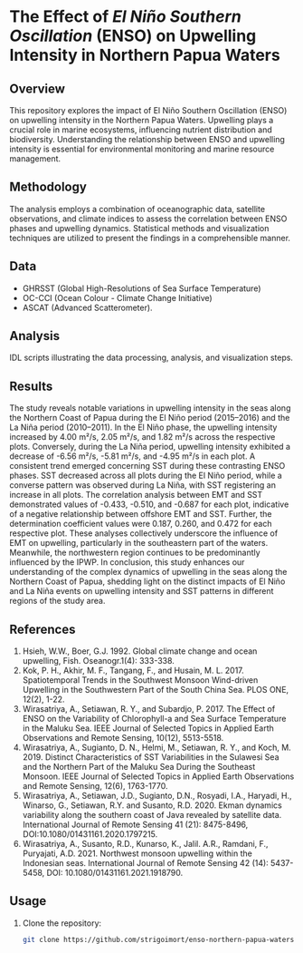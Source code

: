# The Effect of <i>El Niño Southern Oscillation</i> (ENSO) on Upwelling Intensity in Northern Papua Waters

## Overview

This repository explores the impact of El Niño Southern Oscillation (ENSO) on upwelling intensity in the Northern Papua Waters. Upwelling plays a crucial role in marine ecosystems, influencing nutrient distribution and biodiversity. Understanding the relationship between ENSO and upwelling intensity is essential for environmental monitoring and marine resource management.

## Methodology

The analysis employs a combination of oceanographic data, satellite observations, and climate indices to assess the correlation between ENSO phases and upwelling dynamics. Statistical methods and visualization techniques are utilized to present the findings in a comprehensible manner.

## Data

- GHRSST (Global High-Resolutions of Sea Surface Temperature)
- OC-CCI (Ocean Colour - Climate Change Initiative)
- ASCAT (Advanced Scatterometer).

## Analysis

IDL scripts illustrating the data processing, analysis, and visualization steps.

## Results
The study reveals notable variations in upwelling intensity in the seas along the Northern Coast of Papua during the El Niño period (2015–2016) and the La Niña period (2010–2011). In the El Niño phase, the upwelling intensity increased by 4.00 m²/s, 2.05 m²/s, and 1.82 m²/s across the respective plots. Conversely, during the La Niña period, upwelling intensity exhibited a decrease of -6.56 m²/s, -5.81 m²/s, and -4.95 m²/s in each plot. A consistent trend emerged concerning SST during these contrasting ENSO phases. SST decreased across all plots during the El Niño period, while a converse pattern was observed during La Niña, with SST registering an increase in all plots. The correlation analysis between EMT and SST demonstrated values of -0.433, -0.510, and -0.687 for each plot, indicative of a negative relationship between offshore EMT and SST. Further, the determination coefficient values were 0.187, 0.260, and 0.472 for each respective plot. These analyses collectively underscore the influence of EMT on upwelling, particularly in the southeastern part of the waters. Meanwhile, the northwestern region continues to be predominantly influenced by the IPWP. In conclusion, this study enhances our understanding of the complex dynamics of upwelling in the seas along the Northern Coast of Papua, shedding light on the distinct impacts of El Niño and La Niña events on upwelling intensity and SST patterns in different regions of the study area.

## References
1. Hsieh, W.W., Boer, G.J. 1992. Global climate change and ocean upwelling, Fish. Oseanogr.1(4): 333-338.
2. Kok, P. H., Akhir, M. F., Tangang, F., and Husain, M. L. 2017. Spatiotemporal Trends in the Southwest Monsoon Wind-driven Upwelling in the Southwestern Part of the South China Sea. PLOS ONE, 12(2), 1-22.
3. Wirasatriya, A., Setiawan, R. Y., and Subardjo, P. 2017. The Effect of ENSO on the Variability of Chlorophyll-a and Sea Surface Temperature in the Maluku Sea. IEEE Journal of Selected Topics in Applied Earth Observations and Remote Sensing, 10(12), 5513-5518.
4. Wirasatriya, A., Sugianto, D. N., Helmi, M., Setiawan, R. Y., and Koch, M. 2019. Distinct Characteristics of SST Variabilities in the Sulawesi Sea and the Northern Part of the Maluku Sea During the Southeast Monsoon. IEEE Journal of Selected Topics in Applied Earth Observations and Remote Sensing, 12(6), 1763-1770.
5. Wirasatriya, A., Setiawan, J.D., Sugianto, D.N., Rosyadi, I.A., Haryadi, H., Winarso, G., Setiawan, R.Y. and Susanto, R.D. 2020. Ekman dynamics variability along the southern coast of Java revealed by satellite data. International Journal of Remote Sensing 41 (21): 8475-8496, DOI:10.1080/01431161.2020.1797215.
6. Wirasatriya, A., Susanto, R.D., Kunarso, K., Jalil. A.R., Ramdani, F., Puryajati, A.D. 2021. Northwest monsoon upwelling within the Indonesian seas. International Journal of Remote Sensing 42 (14): 5437-5458, DOI: 10.1080/01431161.2021.1918790.


## Usage

1. Clone the repository:

   ```bash
   git clone https://github.com/strigoimort/enso-northern-papua-waters.git
